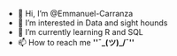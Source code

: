 - 👋 Hi, I’m @Emmanuel-Carranza
- 👀 I’m interested in Data and sight hounds
- 🌱 I’m currently learning R and SQL
- 📫 How to reach me **''¯\_(ツ)_/¯''**

<!---
Emmanuel-Carranza/Emmanuel-Carranza is a ✨ special ✨ repository because its `README.md` (this file) appears on your GitHub profile.
You can click the Preview link to take a look at your changes.
--->

